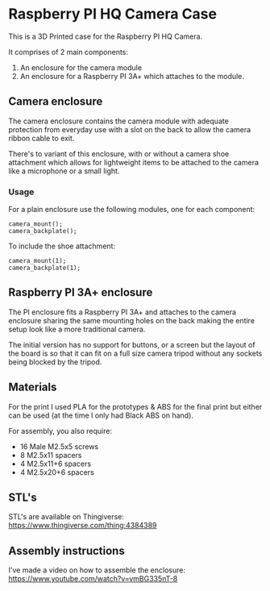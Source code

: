 # Raspberry PI HQ Camera Case

This is a 3D Printed case for the Raspberry PI HQ Camera.

It comprises of 2 main components:
1. An enclosure for the camera module
1. An enclosure for a Raspberry PI 3A+ which attaches to the module.

## Camera enclosure

The camera enclosure contains the camera module with adequate protection from everyday use with a slot on the back to
allow the camera ribbon cable to exit.

There's to variant of this enclosure, with or without a camera shoe attachment which allows for lightweight items to be
attached to the camera like a microphone or a small light.

### Usage

For a plain enclosure use the following modules, one for each component:

    camera_mount(); 
    camera_backplate();

To include the shoe attachment:

    camera_mount(1); 
    camera_backplate(1);

## Raspberry PI 3A+ enclosure

The PI enclosure fits a Raspberry PI 3A+ and attaches to the camera enclosure sharing the same mounting holes on the
back making the entire setup look like a more traditional camera.

The initial version has no support for buttons, or a screen but the layout of the board is so that it can fit on a full
size camera tripod without any sockets being blocked by the tripod.

## Materials

For the print I used PLA for the prototypes & ABS for the final print but either can be used
(at the time I only had Black ABS on hand).

For assembly, you also require:
* 16 Male M2.5x5 screws
* 8 M2.5x11 spacers
* 4 M2.5x11+6 spacers
* 4 M2.5x20+6 spacers

## STL's

STL's are available on Thingiverse: https://www.thingiverse.com/thing:4384389

## Assembly instructions

I've made a video on how to assemble the enclosure: https://www.youtube.com/watch?v=vmBG335nT-8
